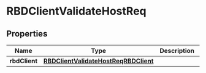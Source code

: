 # RBDClientValidateHostReq

## Properties
Name | Type | Description | Notes
------------ | ------------- | ------------- | -------------
**rbdClient** | [**RBDClientValidateHostReqRBDClient**](RBDClientValidateHostReqRBDClient.md) |  |  [optional]
